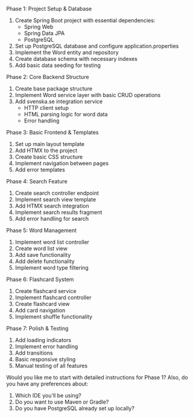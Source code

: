 Phase 1: Project Setup & Database
1. Create Spring Boot project with essential dependencies:
   - Spring Web
   - Spring Data JPA
   - PostgreSQL
2. Set up PostgreSQL database and configure application.properties
3. Implement the Word entity and repository
4. Create database schema with necessary indexes
5. Add basic data seeding for testing

Phase 2: Core Backend Structure
1. Create base package structure
2. Implement Word service layer with basic CRUD operations
3. Add svenska.se integration service
   - HTTP client setup
   - HTML parsing logic for word data
   - Error handling

Phase 3: Basic Frontend & Templates
1. Set up main layout template
2. Add HTMX to the project
3. Create basic CSS structure
4. Implement navigation between pages
5. Add error templates

Phase 4: Search Feature
1. Create search controller endpoint
2. Implement search view template
3. Add HTMX search integration
4. Implement search results fragment
5. Add error handling for search

Phase 5: Word Management
1. Implement word list controller
2. Create word list view
3. Add save functionality
4. Add delete functionality
5. Implement word type filtering

Phase 6: Flashcard System
1. Create flashcard service
2. Implement flashcard controller
3. Create flashcard view
4. Add card navigation
5. Implement shuffle functionality

Phase 7: Polish & Testing
1. Add loading indicators
2. Implement error handling
3. Add transitions
4. Basic responsive styling
5. Manual testing of all features

Would you like me to start with detailed instructions for Phase 1? Also, do you have any preferences about:
1. Which IDE you'll be using?
2. Do you want to use Maven or Gradle?
3. Do you have PostgreSQL already set up locally?